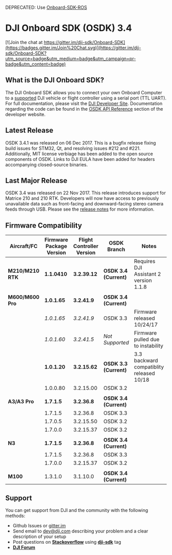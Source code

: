 DEPRECATED: Use [Onboard-SDK-ROS](https://github.com/AutoModality/Onboard-SDK-ROS)

# DJI Onboard SDK (OSDK) 3.4

[![Join the chat at https://gitter.im/dji-sdk/Onboard-SDK](https://badges.gitter.im/Join%20Chat.svg)](https://gitter.im/dji-sdk/Onboard-SDK?utm_source=badge&utm_medium=badge&utm_campaign=pr-badge&utm_content=badge)

## What is the DJI Onboard SDK?

The DJI Onboard SDK allows you to connect your own Onboard Computer to a [supported](https://developer.dji.com/onboard-sdk/documentation/introduction/osdk-hardware-introduction.html#supported-products) DJI vehicle or flight controller using a serial port (TTL UART). For full documentation, please visit the [DJI Developer Site](https://developer.dji.com/onboard-sdk/documentation/). Documentation regarding the code can be found in the [OSDK API Reference](https://developer.dji.com/onboard-api-reference/index.html) section of the developer website.

## Latest Release
OSDK 3.4.1 was released on 06 Dec 2017. This is a bugfix release fixing build issues for STM32, Qt, and resolving issues #212 and #221. Additionally, MIT license verbiage has been added to the open source components of OSDK. Links to DJI EULA have been added for headers accompanying closed-source binaries.

## Last Major Release

OSDK 3.4 was released on 22 Nov 2017. This release introduces support for Matrice 210 and 210 RTK. Developers will now have access to previously unavailable data such as front-facing and downward-facing stereo camera feeds through USB. Please see the [release notes](https://developer.dji.com/onboard-sdk/documentation/appendix/releaseNotes.html) for more information.

## Firmware Compatibility

| Aircraft/FC       | Firmware Package Version | Flight Controller Version | OSDK Branch            | Notes                                                                 |
|-------------------|--------------------------|---------------------------|------------------------|-----------------------------------------------------------------------|
| **M210/M210 RTK** | **1.1.0410**             | **3.2.39.12**             | **OSDK 3.4 (Current)** | Requires DJI Assistant 2 version 1.1.8                                |
|                   |                          |                           |                        |                                                                       |
| **M600/M600 Pro** | **1.0.1.65**             | **3.2.41.9**              | **OSDK 3.4 (Current)** |                                                                       |
|                   | *1.0.1.65*               | *3.2.41.9*                | OSDK 3.3               | Firmware released 10/24/17                                            |
|                   | *1.0.1.60*               | *3.2.41.5*                | *Not Supported*        | Firmware pulled due to instability                                    |
|                   | **1.0.1.20**             | **3.2.15.62**             | **OSDK 3.3 (Current)** | 3.3 backward compatiblity released 10/18                              |
|                   | 1.0.0.80                 | 3.2.15.00                 | OSDK 3.2               |                                                                       |
|                   |                          |                           |                        |                                                                       |
| **A3/A3 Pro**     | **1.7.1.5**              | **3.2.36.8**              | **OSDK 3.4 (Current)** |                                                                       |
|                   | 1.7.1.5                  | 3.2.36.8                  | OSDK 3.3               |                                                                       |
|                   | 1.7.0.5                  | 3.2.15.50                 | OSDK 3.2               |                                                                       |
|                   | 1.7.0.0                  | 3.2.15.37                 | OSDK 3.2               |                                                                       |
|                   |                          |                           |                        |                                                                       |
| **N3**            | **1.7.1.5**              | **3.2.36.8**              | **OSDK 3.4 (Current)** |                                                                       |
|                   | 1.7.1.5                  | 3.2.36.8                  | OSDK 3.3               |                                                                       |
|                   | 1.7.0.0                  | 3.2.15.37                 | OSDK 3.2               |                                                                       |
|                   |                          |                           |                        |                                                                       |
| **M100**          | 1.3.1.0                  | 3.1.10.0                  | **OSDK 3.4 (Current)** |                                                                       |



## Support

You can get support from DJI and the community with the following methods:

- Github Issues or [gitter.im](https://gitter.im/dji-sdk/Onboard-SDK)
- Send email to dev@dji.com describing your problem and a clear description of your setup
- Post questions on [**Stackoverflow**](http://stackoverflow.com) using [**dji-sdk**](http://stackoverflow.com/questions/tagged/dji-sdk) tag
- [**DJI Forum**](http://forum.dev.dji.com/en)
